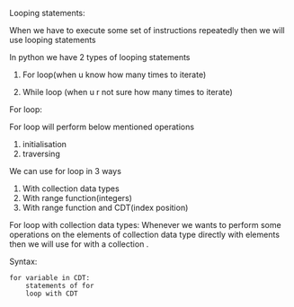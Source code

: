 Looping statements: 

When we have to execute some set of instructions repeatedly then we will use looping statements 

In python we have 2 types of looping statements 

  1. For loop(when u know how many times to iterate) 

  2. While loop (when u r not sure how many times to iterate)

     
For loop: 

For loop will perform below mentioned operations 
  1. initialisation 
  2. traversing 
 
We can use for loop in 3 ways  
  1. With collection data types 
  2. With range function(integers) 
  3. With range function and CDT(index position) 

 
For loop with collection data types: 
Whenever we wants to perform some operations on the elements of collection data type directly with elements then we will use for with a collection . 

Syntax: 

    for variable in CDT: 
        statements of for 
        loop with CDT 
